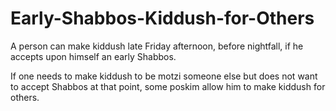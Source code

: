 # Early-Shabbos-Kiddush-for-Others

A person can make kiddush late Friday afternoon, before nightfall, if he accepts upon himself an early Shabbos.  

If one needs to make kiddush to be motzi someone else but does not want to accept Shabbos at that point, some poskim allow him to make kiddush for others.
